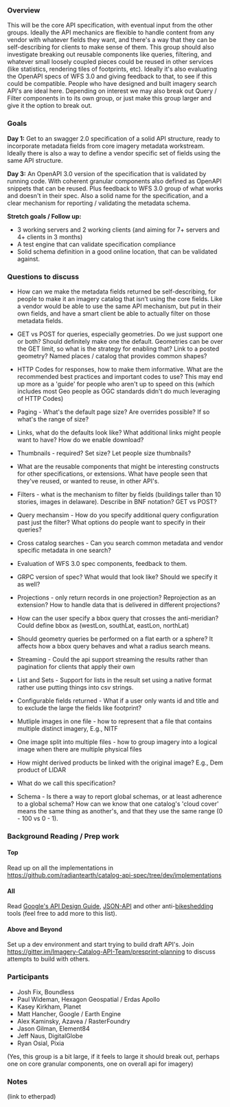 ### Overview

This will be the core API specification, with eventual input from the other groups. Ideally the API mechanics are 
flexible to handle content from any vendor with whatever fields they want, and there's a way that they can be 
self-describing for clients to make sense of them. This group should also investigate breaking out reusable components 
like queries, filtering, and whatever small loosely coupled pieces could be reused in other services (like statistics, 
rendering tiles of footprints, etc). Ideally it's also evaluating the OpenAPI specs of WFS 3.0 and giving feedback to 
that, to see if this could be compatible. People who have designed and built imagery search API's are ideal here. 
Depending on interest we may also break out Query / Filter components in to its own group, or just make this group larger 
and give it the option to break out.

 
### Goals

**Day 1:** Get to an swagger 2.0 specification of a solid API structure, ready to incorporate metadata fields from core imagery 
metadata workstream. Ideally there is also a way to define a vendor specific set of fields using the same API structure.

**Day 3:** An OpenAPI 3.0 version of the specification that is validated by running code. With coherent granular components 
also defined as OpenAPI snippets that can be reused. Plus feedback to WFS 3.0 group of what works and doesn't in their spec. Also a solid name for the specification, and a clear mechanism for reporting / validating the metadata schema.

**Stretch goals / Follow up:** 
* 3 working servers and 2 working clients (and aiming for 7+ servers and 4+ clients in 3 months)
* A test engine that can validate specification compliance
* Solid schema definition in a good online location, that can be validated against.

 
### Questions to discuss

* How can we make the metadata fields returned be self-describing, for people to make it an imagery catalog that 
isn’t using the core fields. Like a vendor would be able to use the same API mechanism, but put in their own fields, and have
a smart client be able to actually filter on those metadata fields.

* GET vs POST for queries, especially geometries. Do we just support one or both? Should definitely make one the default. 
Geometries can be over the GET limit, so what is the strategy for enabling that? Link to a posted geometry? Named places / catalog that provides common shapes?

* HTTP Codes for responses, how to make them informative. What are the recommended best practices and important codes to use?
This may end up more as a 'guide' for people who aren't up to speed on this (which includes most Geo people as OGC standards
didn't do much leveraging of HTTP Codes)

* Paging - What's the default page size? Are overrides possible? If so what's the range of size?

* Links, what do the defaults look like? What additional links might people want to have? How do we enable download?

* Thumbnails - required? Set size? Let people size thumbnails? 

* What are the reusable components that might be interesting constructs for other specifications, or extensions. What have 
people seen that they've reused, or wanted to reuse, in other API's.

* Filters - what is the mechanism to filter by fields (buildings taller than 10 stories, images in delaware). 
Describe in BNF notation? GET vs POST? 

* Query mechansim - How do you specify additional query configuration past just the filter? What options do people want to specify in their queries?

* Cross catalog searches - Can you search common metadata and vendor specific metadata in one search? 

* Evaluation of WFS 3.0 spec components, feedback to them.

* GRPC version of spec? What would that look like? Should we specify it as well?

* Projections - only return records in one projection? Reprojection as an extension? How to handle data that is delivered in different projections?

* How can the user specify a bbox query that crosses the anti-meridian?  Could define bbox as (westLon, southLat, eastLon, northLat)

* Should geometry queries be performed on a flat earth or a sphere? It affects how a bbox query behaves and what a radius search means.

* Streaming - Could the api support streaming the results rather than pagination for clients that apply their own 

* List and Sets - Support for lists in the result set using a native format rather use putting things into csv strings.

* Configurable fields returned -  What if a user only wants id and title and to exclude the large the fields like footprint?

* Mutliple images in one file - how to represent that a file that contains multiple distinct imagery, E.g., NITF

* One image split into multiple files  - how to group imagery into a logical image when there are multiple physical files

* How might derived products be linked with the original image?  E.g., Dem product of LIDAR

* What do we call this specification? 

* Schema - Is there a way to report global schemas, or at least adherence to a global schema? How can we know that one catalog's 'cloud cover' means the same thing as another's, and that they use the same range (0 - 100 vs 0 - 1). 
 
### Background Reading / Prep work
 
#### Top
Read up on all the implementations in <https://github.com/radiantearth/catalog-api-spec/tree/dev/implementations>

#### All
Read [Google's API Design Guide](https://cloud.google.com/apis/design/), [JSON-API](http://jsonapi.org/) and other anti-[bikeshedding](http://bikeshed.org/) tools (feel free to add more to this list).

#### Above and Beyond
Set up a dev environment and start trying to build draft API's. Join <https://gitter.im/Imagery-Catalog-API-Team/presprint-planning> 
to discuss attempts to build with others.

 
### Participants
* Josh Fix, Boundless
* Paul Wideman, Hexagon Geospatial / Erdas Apollo
* Kasey Kirkham, Planet
* Matt Hancher, Google / Earth Engine
* Alex Kaminsky, Azavea / RasterFoundry
* Jason Gilman, Element84
* Jeff Naus, DigitalGlobe
* Ryan Osial, Pixia


(Yes, this group is a bit large, if it feels to large it should break out, perhaps one on core granular components, one on overall api for imagery)
 
### Notes 
(link to etherpad)
